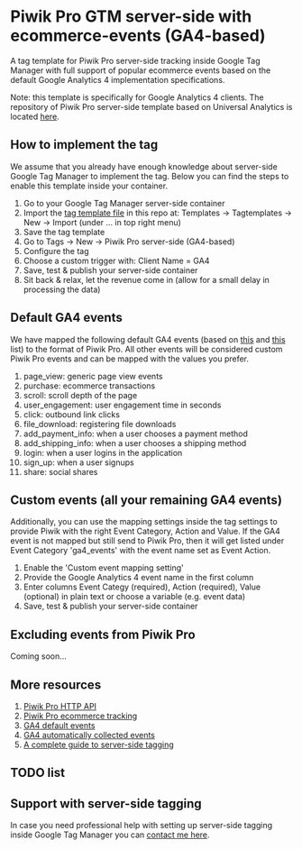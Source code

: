 # Piwik Pro GTM server-side with ecommerce-events (GA4-based)
A tag template for Piwik Pro server-side tracking inside Google Tag Manager with full support of popular ecommerce events based on the default Google Analytics 4 implementation specifications. 

Note: this template is specifically for Google Analytics 4 clients. The repository of Piwik Pro server-side template based on Universal Analytics is located [here](https://github.com/PiwikPRO/server-side-template-for-gtm).

## How to implement the tag
We assume that you already have enough knowledge about server-side Google Tag Manager to implement the tag. Below you can find the steps to enable this template inside your container.
1. Go to your Google Tag Manager server-side container
2. Import the [tag template file](https://github.com/endgameapp/piwikpro-gtm-serverside/blob/main/piwikpro-gtm-serverside-ga4.tpl) in this repo at: Templates -> Tagtemplates -> New -> Import (under ... in top right menu)
3. Save the tag template
4. Go to Tags -> New -> Piwik Pro server-side (GA4-based)
5. Configure the tag
6. Choose a custom trigger with: Client Name = GA4
7. Save, test & publish your server-side container
8. Sit back & relax, let the revenue come in (allow for a small delay in processing the data)

## Default GA4 events
We have mapped the following default GA4 events (based on [this](https://developers.google.com/analytics/devguides/collection/ga4/reference/events) and [this](https://support.google.com/analytics/answer/9234069?hl=en&ref_topic=9756175) list) to the format of Piwik Pro. All other events will be considered custom Piwik Pro events and can be mapped with the values you prefer. 
1. page_view: generic page view events
2. purchase: ecommerce transactions
3. scroll: scroll depth of the page
4. user_engagement: user engagement time in seconds
5. click: outbound link clicks
6. file_download: registering file downloads
7. add_payment_info: when a user chooses a payment method
8. add_shipping_info: when a user chooses a shipping method
9. login: when a user logins in the application
10. sign_up: when a user signups
11. share: social shares

## Custom events (all your remaining GA4 events)
Additionally, you can use the mapping settings inside the tag settings to provide Piwik with the right Event Category, Action and Value. If the GA4 event is not mapped but still send to Piwik Pro, then it will get listed under Event Category 'ga4_events' with the event name set as Event Action.
1. Enable the 'Custom event mapping setting'
2. Provide the Google Analytics 4 event name in the first column
3. Enter columns Event Categy (required), Action (required), Value (optional) in plain text or choose a variable (e.g. event data)
4. Save, test & publish your server-side container

## Excluding events from Piwik Pro
Coming soon...

## More resources
1. [Piwik Pro HTTP API](https://developers.piwik.pro/en/latest/data_collection/api/http_api.html)
2. [Piwik Pro ecommerce tracking](https://help.piwik.pro/support/getting-started/track-ecommerce/)
3. [GA4 default events](https://developers.google.com/analytics/devguides/collection/ga4/reference/events)
4. [GA4 automatically collected events](https://support.google.com/analytics/answer/9234069?hl=en&ref_topic=9756175)
5. [A complete guide to server-side tagging](https://www.simoahava.com/analytics/server-side-tagging-google-tag-manager/)

## TODO list

## Support with server-side tagging
In case you need professional help with setting up server-side tagging inside Google Tag Manager you can [contact me here](https://dennisvreeke.com).
